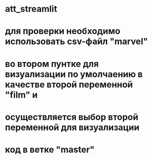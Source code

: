 # att_streamlit
# для проверки необходимо использовать csv-файл "marvel"
# во втором пунтке для визуализации по умолчаению в качестве второй переменной "film" и 
# осуществляется выбор второй переменной для визуализации
# код в ветке "master"
